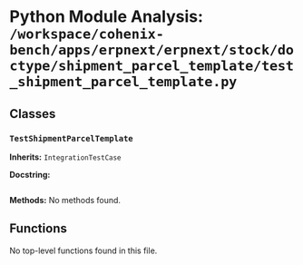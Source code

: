 # Python Module Analysis: `/workspace/cohenix-bench/apps/erpnext/erpnext/stock/doctype/shipment_parcel_template/test_shipment_parcel_template.py`

## Classes

### `TestShipmentParcelTemplate`
**Inherits:** `IntegrationTestCase`


**Docstring:**
```

```

**Methods:**
No methods found.




## Functions

No top-level functions found in this file.
